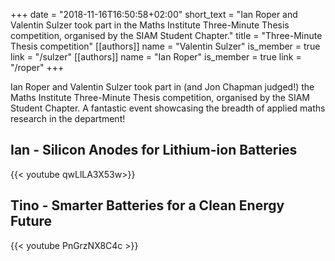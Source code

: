+++
date = "2018-11-16T16:50:58+02:00"
short_text = "Ian Roper and Valentin Sulzer took part in the Maths Institute Three-Minute Thesis competition, organised by the SIAM Student Chapter."
title = "Three-Minute Thesis competition"
[[authors]]
    name = "Valentin Sulzer"
    is_member = true
    link = "/sulzer"
[[authors]]
    name = "Ian Roper"
    is_member = true
    link = "/roper"
+++

Ian Roper and Valentin Sulzer took part in (and Jon Chapman judged!) the Maths Institute Three-Minute Thesis competition, organised by the SIAM Student Chapter. A fantastic event showcasing the breadth of applied maths research in the department!

## Ian - Silicon Anodes for Lithium-ion Batteries

{{< youtube qwLlLA3X53w>}}

## Tino - Smarter Batteries for a Clean Energy Future

{{< youtube PnGrzNX8C4c >}}
